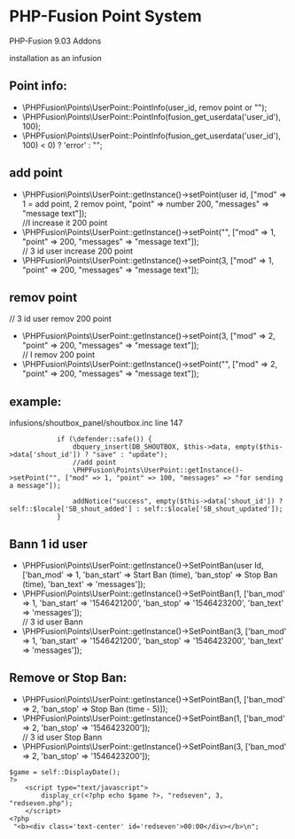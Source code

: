 # PHP-Fusion Point System
PHP-Fusion 9.03 Addons

installation as an infusion

Point info:
---
- \PHPFusion\Points\UserPoint::PointInfo(user_id, remov point or "");<br />
- \PHPFusion\Points\UserPoint::PointInfo(fusion_get_userdata('user_id'), 100);<br />
- \PHPFusion\Points\UserPoint::PointInfo(fusion_get_userdata('user_id'), 100) < 0) ? 'error' : "";<br />


add point
---
- \PHPFusion\Points\UserPoint::getInstance()->setPoint(user id, ["mod" => 1 = add point, 2 remov point, "point" => number 200, "messages" => "message text"]);<br />
//I increase it 200 point<br />
- \PHPFusion\Points\UserPoint::getInstance()->setPoint("", ["mod" => 1, "point" => 200, "messages" => "message text"]);<br />
// 3 id user increase 200 point<br />
- \PHPFusion\Points\UserPoint::getInstance()->setPoint(3, ["mod" => 1, "point" => 200, "messages" => "message text"]);<br />

remov point
---
// 3 id user remov 200 point<br />
- \PHPFusion\Points\UserPoint::getInstance()->setPoint(3, ["mod" => 2, "point" => 200, "messages" => "message text"]);<br />
// I remov 200 point<br />
- \PHPFusion\Points\UserPoint::getInstance()->setPoint("", ["mod" => 2, "point" => 200, "messages" => "message text"]);<br />

example:
---
infusions/shoutbox_panel/shoutbox.inc
 line 147

                if (\defender::safe()) {
                    dbquery_insert(DB_SHOUTBOX, $this->data, empty($this->data['shout_id']) ? "save" : "update");
                    //add point
                    \PHPFusion\Points\UserPoint::getInstance()->setPoint("", ["mod" => 1, "point" => 100, "messages" => "for sending a message"]);

                    addNotice("success", empty($this->data['shout_id']) ? self::$locale['SB_shout_added'] : self::$locale['SB_shout_updated']);
                }

Bann 1 id user
---
- \PHPFusion\Points\UserPoint::getInstance()->SetPointBan(user Id, ['ban_mod' => 1, 'ban_start' => Start Ban (time), 'ban_stop' => Stop Ban (time), 'ban_text' => 'messages']);<br />
- \PHPFusion\Points\UserPoint::getInstance()->SetPointBan(1, ['ban_mod' => 1, 'ban_start' => '1546421200', 'ban_stop' => '1546423200', 'ban_text' => 'messages']);<br />
// 3 id user Bann<br />
- \PHPFusion\Points\UserPoint::getInstance()->SetPointBan(3, ['ban_mod' => 1, 'ban_start' => '1546421200', 'ban_stop' => '1546423200', 'ban_text' => 'messages']);<br />


Remove or Stop Ban:
---
- \PHPFusion\Points\UserPoint::getInstance()->SetPointBan(1, ['ban_mod' => 2, 'ban_stop' => Stop Ban (time - 5)]);<br />
- \PHPFusion\Points\UserPoint::getInstance()->SetPointBan(1, ['ban_mod' => 2, 'ban_stop' => '1546423200']);<br />
// 3 id user Stop Bann
- \PHPFusion\Points\UserPoint::getInstance()->SetPointBan(3, ['ban_mod' => 2, 'ban_stop' => '1546423200']);<br />

````
$game = self::DisplayDate();
?>
    <script type="text/javascript">
        display_cr(<?php echo $game ?>, "redseven", 3, "redseven.php");
    </script>
<?php
 "<b><div class='text-center' id='redseven'>00:00</div></b>\n";
````

